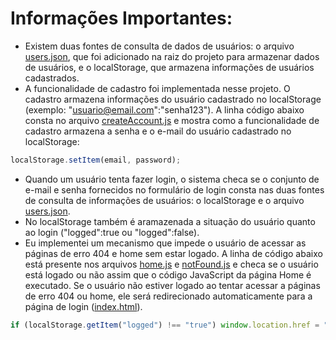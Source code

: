 # Informações Importantes:
* Existem duas fontes de consulta de dados de usuários: o arquivo [users.json](./users.json), que foi adicionado na raiz do projeto para armazenar dados de usuários, e o localStorage, que armazena informações de usuários cadastrados. 
* A funcionalidade de cadastro foi implementada nesse projeto. O cadastro armazena informações do usuário cadastrado no localStorage (exemplo: "usuario@email.com":"senha123"). A linha código abaixo consta no arquivo [createAccount.js](./scripts/createAccount.js) e mostra como a funcionalidade de cadastro armazena a senha e o e-mail do usuário cadastrado no localStorage:
```js
localStorage.setItem(email, password);
```
* Quando um usuário tenta fazer login, o sistema checa se o conjunto de e-mail e senha fornecidos no formulário de login consta nas duas fontes de consulta de informações de usuários: o localStorage e o arquivo [users.json](./users.json).
* No localStorage também é aramazenada a situação do usuário quanto ao login ("logged":true ou "logged":false).
* Eu implementei um mecanismo que impede o usuário de acessar as páginas de erro 404 e home sem estar logado. A linha de código abaixo está presente nos arquivos [home.js](./scripts/home.js) e [notFound.js](./scripts/notFound.js) e checa se o usuário está logado ou não assim que o código JavaScript da página Home é executado. Se o usuário não estiver logado ao tentar acessar a páginas de erro 404 ou home, ele será redirecionado automaticamente para a página de login ([index.html](./index.html)).
```js
if (localStorage.getItem("logged") !== "true") window.location.href = "../index.html"
```

